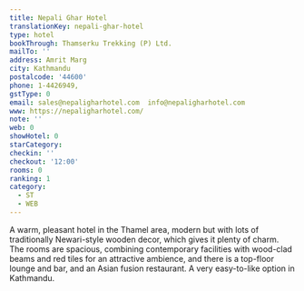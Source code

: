 ```yaml
---
title: Nepali Ghar Hotel
translationKey: nepali-ghar-hotel
type: hotel
bookThrough: Thamserku Trekking (P) Ltd.
mailTo: ''
address: Amrit Marg
city: Kathmandu
postalcode: '44600'
phone: 1-4426949,
gstType: 0
email: sales@nepaligharhotel.com  info@nepaligharhotel.com
www: https://nepaligharhotel.com/
note: ''
web: 0
showHotel: 0
starCategory: 
checkin: ''
checkout: '12:00'
rooms: 0
ranking: 1
category:
  - ST
  - WEB
---
```





A warm, pleasant hotel in the Thamel area, modern but with lots of traditionally Newari-style wooden decor, which gives it plenty of charm. The rooms are spacious, combining contemporary facilities with wood-clad beams and red tiles for an attractive ambience, and there is a top-floor lounge and bar, and an Asian fusion restaurant. A very easy-to-like option in Kathmandu.